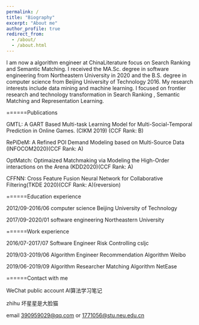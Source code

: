 ```yaml
---
permalink: /
title: "Biography"
excerpt: "About me"
author_profile: true
redirect_from: 
  - /about/
  - /about.html
---
```


I am now a algorithm engineer at ChinaLiterature focus on Search Ranking and Semantic Matching. I received the MA.Sc. degree in software engineering from Northeastern University in 2020 and the B.S. degree in computer science from Beijing University of Technology 2016. My research interests include data mining and machine learning. I focused on frontier research and technology transformation in Search Ranking , Semantic Matching and Representation Learning.


======Publications

GMTL: A GART Based Multi-task Learning Model for Multi-Social-Temporal Prediction in Online Games.  (CIKM 2019) (CCF Rank: B)

RePiDeM: A Refined POI Demand Modeling based on Multi-Source Data (INFOCOM2020)(CCF Rank: A)

OptMatch: Optimaized Matchmaking via Modeling the High-Order interactions on the Arena (KDD2020)(CCF Rank: A)

CFFNN: Cross Feature Fusion Neural Network for Collaborative Filtering(TKDE 2020)(CCF Rank: A)(reversion)

======Education experience

2012/09-2016/06  computer science      Beijing University of Technology  

2017/09-2020/01  software engineering  Northeastern University


======Work experience

2016/07-2017/07  Software Engineer       Risk Controlling         csljc 

2019/03-2019/06  Algorithm Engineer  Recommendation Algorithm      Weibo 

2019/06-2019/09  Algorithm Researcher  Matching Algorithm          NetEase 

======Contact with me

WeChat public account  AI算法学习笔记

zhihu  坏星星是大脸猫

email 390959029@qq.com or 1771056@stu.neu.edu.cn
